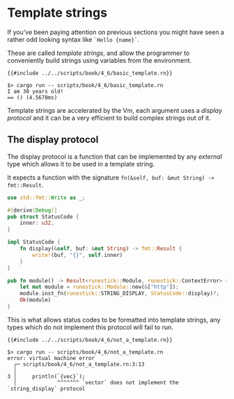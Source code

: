 # Template strings

If you've been paying attention on previous sections you might have seen a
rather odd looking syntax like `` `Hello {name}` ``.

These are called *template strings*, and allow the programmer to conveniently
build strings using variables from the environment.

```rust,noplaypen
{{#include ../../scripts/book/4_6/basic_template.rn}}
```

```text
$> cargo run -- scripts/book/4_6/basic_template.rn
I am 30 years old!
== () (4.5678ms)
```

Template strings are accelerated by the Vm, each argument uses a *display
protocol* and it can be a very efficient to build complex strings out of it.

## The display protocol

The display protocol is a function that can be implemented by any *external*
type which allows it to be used in a template string.

It expects a function with the signature `fn(&self, buf: &mut String) -> fmt::Result`.

```rust
use std::fmt::Write as _;

#[derive(Debug)]
pub struct StatusCode {
    inner: u32,
}

impl StatusCode {
    fn display(&self, buf: &mut String) -> fmt::Result {
        write!(buf, "{}", self.inner)
    }
}

pub fn module() -> Result<runestick::Module, runestick::ContextError> {
    let mut module = runestick::Module::new(&["http"]);
    module.inst_fn(runestick::STRING_DISPLAY, StatusCode::display)?;
    Ok(module)
}
```

This is what allows status codes to be formatted into template strings, any
types which do not implement this protocol will fail to run.

```rust,noplaypen
{{#include ../../scripts/book/4_6/not_a_template.rn}}
```

```text
$> cargo run -- scripts/book/4_6/not_a_template.rn
error: virtual machine error
  ┌─ scripts/book/4_6/not_a_template.rn:3:13
  │
3 │     println(`{vec}`);
  │             ^^^^^^^ `vector` does not implement the `string_display` protocol
```